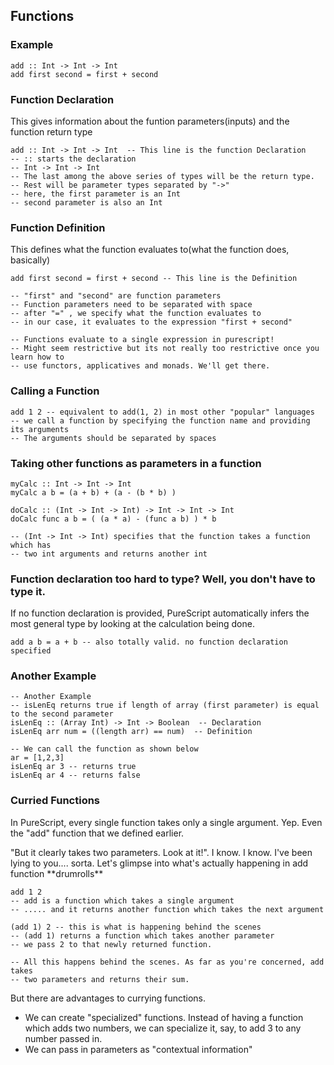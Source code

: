 ## Functions

### Example
```
add :: Int -> Int -> Int
add first second = first + second
```
### Function Declaration
This gives information about the funtion parameters(inputs) and the function return type
```
add :: Int -> Int -> Int  -- This line is the function Declaration
-- :: starts the declaration
-- Int -> Int -> Int   
-- The last among the above series of types will be the return type.
-- Rest will be parameter types separated by "->"
-- here, the first parameter is an Int
-- second parameter is also an Int
```

### Function Definition
This defines what the function evaluates to(what the function does, basically)
```
add first second = first + second -- This line is the Definition

-- "first" and "second" are function parameters
-- Function parameters need to be separated with space
-- after "=" , we specify what the function evaluates to
-- in our case, it evaluates to the expression "first + second"

-- Functions evaluate to a single expression in purescript!
-- Might seem restrictive but its not really too restrictive once you learn how to
-- use functors, applicatives and monads. We'll get there.
```

### Calling a Function
```
add 1 2 -- equivalent to add(1, 2) in most other "popular" languages
-- we call a function by specifying the function name and providing its arguments
-- The arguments should be separated by spaces
```

### Taking other functions as parameters in a function
```
myCalc :: Int -> Int -> Int
myCalc a b = (a + b) + (a - (b * b) )

doCalc :: (Int -> Int -> Int) -> Int -> Int -> Int
doCalc func a b = ( (a * a) - (func a b) ) * b

-- (Int -> Int -> Int) specifies that the function takes a function which has
-- two int arguments and returns another int
```

### Function declaration too hard to type? Well, you don't have to type it.

If no function declaration is provided, PureScript automatically infers the most general type by looking at the calculation being done.

```
add a b = a + b -- also totally valid. no function declaration specified
```

### Another Example

```
-- Another Example
-- isLenEq returns true if length of array (first parameter) is equal to the second parameter
isLenEq :: (Array Int) -> Int -> Boolean  -- Declaration
isLenEq arr num = ((length arr) == num)  -- Definition

-- We can call the function as shown below
ar = [1,2,3]
isLenEq ar 3 -- returns true
isLenEq ar 4 -- returns false
```


### Curried Functions

In PureScript, every single function takes only a single argument. Yep. Even the "add" function that we defined earlier.

"But it clearly takes two parameters. Look at it!". I know. I know. I've been lying to you.... sorta. Let's glimpse into what's actually happening in add function \*\*drumrolls\*\*

```
add 1 2
-- add is a function which takes a single argument
-- ..... and it returns another function which takes the next argument

(add 1) 2 -- this is what is happening behind the scenes
-- (add 1) returns a function which takes another parameter
-- we pass 2 to that newly returned function.

-- All this happens behind the scenes. As far as you're concerned, add takes
-- two parameters and returns their sum.
```
But there are advantages to currying functions.
* We can create "specialized" functions. Instead of having a function which adds two numbers, we can specialize it, say, to add 3 to any number passed in.
* We can pass in parameters as "contextual information"
